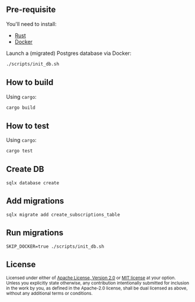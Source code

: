 ## Pre-requisite
You'll need to install:
- [Rust](https://www.rust-lang.org/tools/install)
- [Docker](https://docs.docker.com/get-docker/)

Launch a (migrated) Postgres database via Docker:

```bash
./scripts/init_db.sh
```

## How to build
Using `cargo`:

```bash
cargo build
```

## How to test
Using `cargo`:

```bash
cargo test
```

## Create DB
`sqlx database create`
## Add migrations
`sqlx migrate add create_subscriptions_table`

## Run migrations
`SKIP_DOCKER=true ./scripts/init_db.sh`

## License

<sup>
Licensed under either of <a href="LICENSE-APACHE">Apache License, Version
2.0</a> or <a href="LICENSE-MIT">MIT license</a> at your option.
</sup>

<br>

<sub>
Unless you explicitly state otherwise, any contribution intentionally submitted
for inclusion in the work by you, as defined in the Apache-2.0 license, shall be
dual licensed as above, without any additional terms or conditions.
</sub>